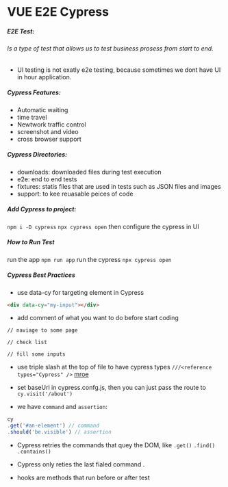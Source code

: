 # VUE E2E Cypress

##### E2E Test:
###### Is a type of test that allows us to test business prosess from start to end.


- UI testing is not exatly e2e testing, because sometimes we dont have UI in hour application.

##### Cypress Features:

- Automatic waiting
- time travel
- Newtwork traffic control
- screenshot and video
- cross browser support

##### Cypress Directories:
- downloads: downloaded files during test execution
- e2e: end to end tests
- fixtures: statis files that are used in tests such as JSON files and images
- support: to kee reuasable peices of code


##### Add Cypress to project:
`npm i -D cypress`
`npx cypress open`
then configure the cypress in UI



##### How to Run Test

run the app `npm run app`
run the cypress `npx cypress open`


##### Cypress Best Practices
- use data-cy for targeting element in Cypress
``` html
<div data-cy="my-input"></div>
```
- add comment of what you want to do before start coding
```
// naviage to some page

// check list

// fill some inputs
```

- use triple slash at the top of file to have cypress types
`///<reference types="Cypress" />`
[mroe](https://stackoverflow.com/questions/52434223/lost-intellisense-for-cypress-in-visual-studio-code/52440156#52440156)


- set baseUrl in cypress.confg.js, then you can just pass the route to `cy.visit('/about')`

- we have `command` and `assertion`:

``` js
cy
.get('#an-element') // command
.should('be.visible') // assertion
```
- Cypress retries the commands that quey the DOM, like `.get()` `.find()` `.contains()`

- Cypress only reties the last fialed command .

- hooks are methods that run before or after test